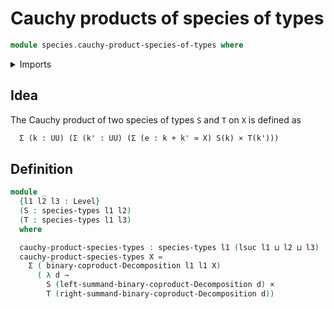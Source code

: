 # Cauchy products of species of types

```agda
module species.cauchy-product-species-of-types where
```

<details><summary>Imports</summary>

```agda
open import foundation.cartesian-product-types
open import foundation.coproduct-decompositions
open import foundation.dependent-pair-types
open import foundation.universe-levels

open import species.species-of-types
```

</details>

## Idea

The Cauchy product of two species of types `S` and `T` on `X` is defined as

```md
  Σ (k : UU) (Σ (k' : UU) (Σ (e : k + k' ≃ X) S(k) × T(k')))
```

## Definition

```agda
module _
  {l1 l2 l3 : Level}
  (S : species-types l1 l2)
  (T : species-types l1 l3)
  where

  cauchy-product-species-types : species-types l1 (lsuc l1 ⊔ l2 ⊔ l3)
  cauchy-product-species-types X =
    Σ ( binary-coproduct-Decomposition l1 l1 X)
      ( λ d →
        S (left-summand-binary-coproduct-Decomposition d) ×
        T (right-summand-binary-coproduct-Decomposition d))
```

